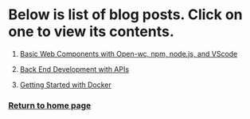 # Below is list of blog posts. Click on one to view its contents.

1. [Basic Web Components with Open-wc, npm, node.js, and VScode](/eleventy-lab/first-post)

2. [Back End Development with APIs](/eleventy-lab/second-post)

3. [Getting Started with Docker](/eleventy-lab/third-post)



 

### [Return to home page](/eleventy-lab/)